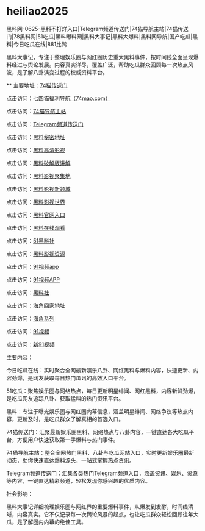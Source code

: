# heiliao2025
黑料网-0625-黑料不打烊入口|Telegram频道传送门|74猫导航主站|74猫传送门|78黑料网|51吃瓜|黑料曝料网|黑料大事记|黑料大爆料|黑料网导航|国产吃瓜|黑料|今日吃瓜在线|881比鸭

黑料大事记，专注于整理娱乐圈与网红圈历史重大黑料事件，按时间线全面呈现爆料经过与舆论发展。内容真实详尽，覆盖广泛，帮助吃瓜群众回顾每一次热点风波，是了解八卦演变过程的权威资料平台。

** 主要地址：<a href="https://74mao.com/">74猫传送门</a>

点击访问：七四猫福利导航<a href="https://74mao.com/">（74mao.com）</a>

点击访问：<a href="https://74mao.com/">74猫导航主站</a>

点击访问：<a href="https://74mao.com/">Telegram频道传送门</a>

点击访问：<a href="https://aw4-10.pages.dev/">黑料秘密地址</a>  

点击访问：<a href="https://aw5-10.pages.dev/">黑料高清影视</a>  

点击访问：<a href="https://aw6-10.pages.dev/">黑料破解版讲解</a>  

点击访问：<a href="https://aw7-10.pages.dev/">黑料影视聚集地</a>  

点击访问：<a href="https://aw8-10.pages.dev/">黑料影视新领域</a>  

点击访问：<a href="https://aw9-10.pages.dev/">黑料影视世界</a>  

点击访问：<a href="https://aw10-10.pages.dev/">黑料官网入口</a>  

点击访问：<a href="https://aw1-11.pages.dev/">黑料在线观看</a>  

点击访问：<a href="https://hls-17.pages.dev/">51黑料社</a>  

点击访问：<a href="https://hls-19.pages.dev/">黑料影视资源</a>  

点击访问：<a href="https://hj-162.pages.dev/">91视频app</a>  

点击访问：<a href="https://hj-170.pages.dev/">91视频APP</a>  

点击访问：<a href="https://hls-15.pages.dev/">黑料社</a>  

点击访问：<a href="https://hj-161.pages.dev/">海角回家地址</a>  

点击访问：<a href="https://hj-156.pages.dev/">海角系列</a>  

点击访问：<a href="https://hj-149.pages.dev/">91视频</a>  

点击访问：<a href="https://hj-145.pages.dev/">新91视频</a>  

主要内容：

今日吃瓜在线：实时聚合全网最新娱乐八卦、网红黑料与爆料内容，快速更新、内容劲爆，是网友获取每日热门瓜讯的高效入口平台。

51吃瓜：聚焦娱乐圈与网络热点，每日更新明星绯闻、网红黑料，内容新鲜劲爆，是吃瓜网友追踪八卦、获取猛料的热门资讯平台。

黑料：专注于曝光娱乐圈与网红圈内幕信息，涵盖明星绯闻、网络争议等热点内容，更新及时，是吃瓜群众了解真相的首选入口。

74猫传送门：汇聚最新娱乐圈黑料、网络热点与八卦内容，一键直达各大吃瓜平台，方便用户快速获取第一手爆料与热门事件。

74猫导航主站：整合全网热门黑料、八卦与吃瓜网站入口，实时更新娱乐圈最新动态，助你快速直达爆料源头，一站式掌握热点资讯。

Telegram频道传送门：汇集各类热门Telegram频道入口，涵盖资讯、娱乐、资源等内容，一键直达精彩频道，轻松发现你感兴趣的优质内容。

社会影响：

黑料大事记详细梳理娱乐圈与网红界的重要爆料事件，从爆发到发酵，时间线清晰，内容真实。它不仅记录每一次舆论风暴的起点，也让吃瓜群众轻松回顾往年大瓜，是了解圈内内幕的绝佳工具。

<span style="display:none;">[Canonical link](https://github.com/vivi20250625/vivi4）</span>
